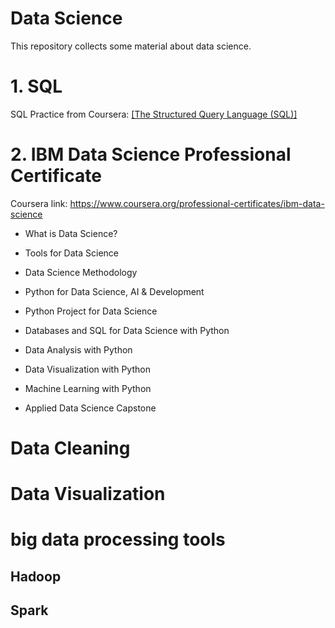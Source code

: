 # Data Science
This repository collects some material about data science.


# 1. SQL

SQL Practice from Coursera: [[The Structured Query Language (SQL)]](https://www.coursera.org/learn/the-structured-query-language-sql?specialization=databases-for-data-scientists)

# 2. IBM Data Science Professional Certificate

Coursera link: https://www.coursera.org/professional-certificates/ibm-data-science

* What is Data Science?

* Tools for Data Science

* Data Science Methodology

* Python for Data Science, AI & Development

* Python Project for Data Science

* Databases and SQL for Data Science with Python

* Data Analysis with Python

* Data Visualization with Python

* Machine Learning with Python

* Applied Data Science Capstone

# Data Cleaning


# Data Visualization


# big data processing tools
## Hadoop
## Spark
